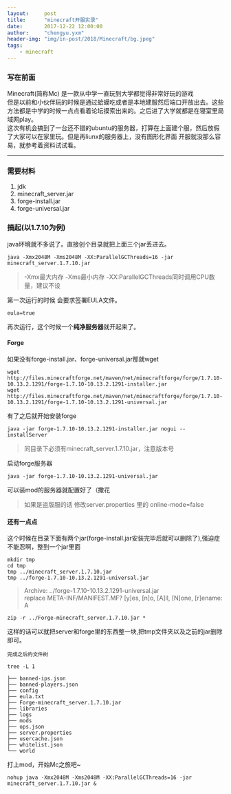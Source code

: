 ```yaml
---
layout:     post
title:      "minecraft开服实录"
date:       2017-12-22 12:00:00
author:     "chengyu.yxm"
header-img: "img/in-post/2018/Minecraft/bg.jpeg"
tags:
    - minecraft
---
```


### 写在前面
Minecraft(简称Mc) 是一款从中学一直玩到大学都觉得非常好玩的游戏  
但是以前和小伙伴玩的时候是通过蛤蟆吃或者是本地建服然后端口开放出去。这些方法都是中学的时候一点点看着论坛摸索出来的。之后进了大学就都是在寝室里局域网play。  
这次有机会搞到了一台还不错的ubuntu的服务器，打算在上面建个服，然后放假了大家可以在家里玩。但是再liunx的服务器上，没有图形化界面 开服就没那么容易，就参考着资料试试看。

---

### 需要材料
1. jdk
2. minecraft_server.jar
3. forge-install.jar
4. forge-universal.jar  

### 搞起(以1.7.10为例)
java环境就不多说了。直接创个目录就把上面三个jar丢进去。

```
java -Xmx2048M -Xms2048M -XX:ParallelGCThreads=16 -jar minecraft_server.1.7.10.jar
```
> -Xmx最大内存 -Xms最小内存 -XX:ParallelGCThreads同时调用CPU数量，建议不设  

第一次运行的时候 会要求签署EULA文件。

```
eula=true
```
再次运行，这个时候一个**纯净服务器**就开起来了。
#### Forge
如果没有forge-install.jar、forge-universal.jar那就wget

```
wget http://files.minecraftforge.net/maven/net/minecraftforge/forge/1.7.10-10.13.2.1291/forge-1.7.10-10.13.2.1291-installer.jar
wget http://files.minecraftforge.net/maven/net/minecraftforge/forge/1.7.10-10.13.2.1291/forge-1.7.10-10.13.2.1291-universal.jar

```
有了之后就开始安装forge

```
java -jar forge-1.7.10-10.13.2.1291-installer.jar nogui --installServer
```
> 同目录下必须有minecraft_server.1.7.10.jar，注意版本号

启动forge服务器

```
java -jar forge-1.7.10-10.13.2.1291-universal.jar
```
可以装mod的服务器就配置好了（撒花
> 如果是盗版服的话 修改server.properties 里的 online-mode=false

#### 还有一点点
这个时候在目录下面有两个jar(forge-install.jar安装完毕后就可以删除了),强迫症不能忍啊，整到一个jar里面
```
mkdir tmp
cd tmp
tmp ../minecraft_server.1.7.10.jar
tmp ../forge-1.7.10-10.13.2.1291-universal.jar
```
> Archive: ../forge-1.7.10-10.13.2.1291-universal.jar   
replace META-INF/MANIFEST.MF? [y]es, [n]o, [A]ll, [N]one, [r]ename: A

```
zip -r ../Forge-minecraft_server.1.7.10.jar *
```
这样的话可以就把server和forge里的东西整一块,把tmp文件夹以及之前的jar删除即可。

```
完成之后的文件树

tree -L 1

├── banned-ips.json
├── banned-players.json
├── config
├── eula.txt
├── Forge-minecraft_server.1.7.10.jar
├── libraries
├── logs
├── mods
├── ops.json
├── server.properties
├── usercache.json
├── whitelist.json
└── world
```
打上mod，开始Mc之旅吧~
```
nohup java -Xmx2048M -Xms2048M -XX:ParallelGCThreads=16 -jar minecraft_server.1.7.10.jar &
```